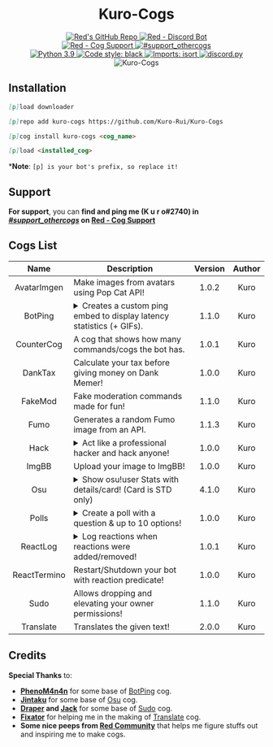 <h1 align="center">Kuro-Cogs</h1>

<div align="center">
  <a href="https://github.com/Cog-Creators/Red-DiscordBot">
    <img src="https://img.shields.io/badge/Red--DiscordBot-v3-cb533f?style=for-the-badge&logo=github&link=https://github.com/Cog-Creators/Red-DiscordBot" alt="Red's GitHub Repo">
  </a>
  <a href="https://discord.gg/red">
    <img src="https://img.shields.io/badge/Red%20--%20Discord%20Bot-Join-cb533f?style=for-the-badge&logo=discord&link=https://discord.gg/red" alt="Red - Discord Bot">
  </a>
  <br>
  <a href="https://discord.gg/GET4DVk">
    <img src="https://img.shields.io/badge/Red%20--%20Cog%20Support-Join-cb533f?style=for-the-badge&logo=discord&link=https://discord.gg/GET4DVk" alt="Red - Cog Support">
  </a>
  <a href="https://discord.com/channels/240154543684321280/240212783503900673">
    <img src="https://img.shields.io/badge/%23support__othercogs-Go%20To%20Channel-cb533f?style=for-the-badge&logo=discord&link=https://discord.com/channels/240154543684321280/240212783503900673" alt="#support_othercogs">
  </a>
  <br>
  <a href="https://www.python.org">
    <img src="https://img.shields.io/badge/python-v3.8%20|%20v3.9-blue?style=for-the-badge&logo=python" alt="Python 3.9">
  </a>
  <a href="https://github.com/psf/black">
    <img src="https://img.shields.io/badge/code%20style-black-000000.svg?style=for-the-badge" alt="Code style: black">
  </a>
  <a href="https://pycqa.github.io/isort">
    <img src="https://img.shields.io/badge/%20imports-isort-%231674b1?style=for-the-badge&labelColor=ef8336" alt="Imports: isort">
  </a>
  <a href="https://github.com/Rapptz/discord.py">
    <img src="https://img.shields.io/badge/discord.py-v1.7.3-blue?style=for-the-badge&logo=github" alt="discord.py">
  </a>
  <img src="https://repository-images.githubusercontent.com/441140666/b86c0830-5577-4772-b350-d66018e29e06" alt="Kuro-Cogs"> <!--width=827 height=323-->
</div>

## Installation
<!-- So you can copy and paste it one by one :D -->
```md
[p]load downloader
```
```md
[p]repo add kuro-cogs https://github.com/Kuro-Rui/Kuro-Cogs
```
```md
[p]cog install kuro-cogs <cog_name>
```
```md
[p]load <installed_cog>
```
***Note**: `[p] is your bot's prefix, so replace it!`

## Support
**For support**, you can **find and ping me (K u r o#2740) in [*#support_othercogs*](https://discord.com/channels/240154543684321280/240212783503900673) on [Red - Cog Support](https://discord.gg/GET4DVk)**

## Cogs List
|     Name     | Description                                                                                                                                                                        | Version | Author |
|:------------:|------------------------------------------------------------------------------------------------------------------------------------------------------------------------------------|:-------:|:------:|
| AvatarImgen  | Make images from avatars using Pop Cat API!                                                                                                                                        |  1.0.2  |  Kuro  |
|   BotPing    | <details><summary>Creates a custom ping embed to display latency statistics (+ GIFs).</summary>Rewrite of https://github.com/phenom4n4n/phen-cogs/tree/master/customping</details> |  1.1.0  |  Kuro  |
|  CounterCog  | A cog that shows how many commands/cogs the bot has.                                                                                                                               |  1.0.1  |  Kuro  |
 |   DankTax    | Calculate your tax before giving money on Dank Memer!                                                                                                                              |  1.0.0  |  Kuro  |
|   FakeMod    | Fake moderation commands made for fun!                                                                                                                                             |  1.1.0  |  Kuro  |
|     Fumo     | Generates a random Fumo image from an API.                                                                                                                                         |  1.1.3  |  Kuro  |
|     Hack     | <details><summary>Act like a professional hacker and hack anyone!</summary>Inspired by **Dank Memer**.</details>                                                                   |  1.0.0  |  Kuro  |
|    ImgBB     | Upload your image to ImgBB!                                                                                                                                                        |  1.0.0  |  Kuro  |
|     Osu      | <details><summary>Show osu!user Stats with details/card! (Card is STD only)</summary>Rewrite of https://github.com/Jintaku/Jintaku-Cogs-V3/tree/master/osu</details>               |  4.1.0  |  Kuro  |
|    Polls     | <details><summary>Create a poll with a question & up to 10 options!</summary>Inspired by **Dyno**.</details>                                                                       |  1.0.0  |  Kuro  |
|   ReactLog   | <details><summary>Log reactions when reactions were added/removed!</summary>Inspired by **Sx Bot**.</details>                                                                      |  1.0.1  |  Kuro  |
| ReactTermino | Restart/Shutdown your bot with reaction predicate!                                                                                                                                 |  1.0.0  |  Kuro  |
|     Sudo     | Allows dropping and elevating your owner permissions!                                                                                                                              |  1.1.0  |  Kuro  |
|  Translate   | Translates the given text!                                                                                                                                                         |  2.0.0  |  Kuro  |

## Credits
**Special Thanks** to:
- [**PhenoM4n4n**](https://github.com/phenom4n4n) for some base of [BotPing](botping) cog.
- [**Jintaku**](https://github.com/Jintaku) for some base of [Osu](osu) cog.
- **[Draper](https://github.com/Drapersniper) and [Jack](https://github.com/jack1142)** for some base of [Sudo](sudo) cog.
- [**Fixator**](https://github.com/fixator10) for helping me in the making of [Translate](translate) cog.
- **Some nice peeps from [Red Community](https://discord.gg/red)** that helps me figure stuffs out and inspiring me to make cogs.
